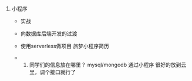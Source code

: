 1. 小程序
    - 实战
    - 向数据库后端开发的过渡
        
    - 使用serverless做项目
          旅梦小程序简历

    - 1. 同学们的信息放在哪里？
           mysql/mongodb  通过小程序 很好的放到云里，调个接口就行了
